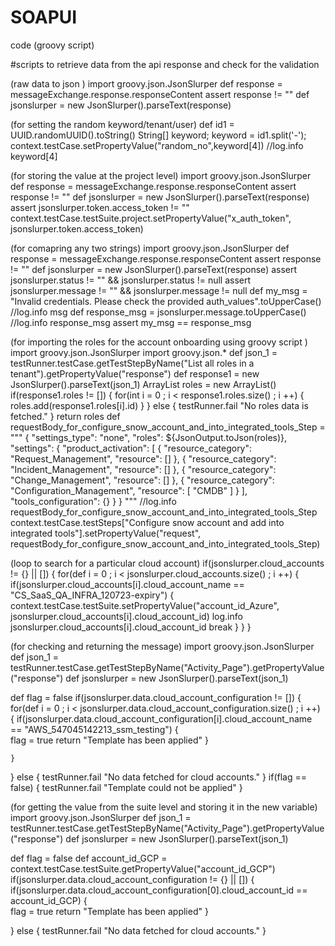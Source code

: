 # SOAPUI
code (groovy script)

#scripts to retrieve data from the api response and check for the validation

(raw data to json )
import groovy.json.JsonSlurper
def response = messageExchange.response.responseContent
assert response != ""
def jsonslurper = new JsonSlurper().parseText(response)

(for setting the random keyword/tenant/user)
def id1 = UUID.randomUUID().toString()
String[] keyword;
keyword = id1.split('-');
context.testCase.setPropertyValue("random_no",keyword[4])
//log.info keyword[4]

(for storing the value at the project level)
import groovy.json.JsonSlurper
def response = messageExchange.response.responseContent
assert response != ""
def jsonslurper = new JsonSlurper().parseText(response)
assert jsonslurper.token.access_token != ""
context.testCase.testSuite.project.setPropertyValue("x_auth_token", jsonslurper.token.access_token)

(for comapring any two strings)
import groovy.json.JsonSlurper
def response = messageExchange.response.responseContent
assert response != ""
def jsonslurper = new JsonSlurper().parseText(response)
assert jsonslurper.status != "" && jsonslurper.status != null
assert jsonslurper.message != "" && jsonslurper.message != null
def my_msg = "Invalid credentials. Please check the provided auth_values".toUpperCase()
//log.info msg
def response_msg = jsonslurper.message.toUpperCase()
//log.info response_msg
assert my_msg == response_msg

(for importing the roles for the account onboarding using groovy script )
import groovy.json.JsonSlurper
import groovy.json.*
def json_1 = testRunner.testCase.getTestStepByName("List all roles in a tenant").getPropertyValue("response")
def response1 = new JsonSlurper().parseText(json_1)
ArrayList<String> roles = new ArrayList<String>()
if(response1.roles != [])
{
    for(int i = 0 ; i < response1.roles.size() ; i ++)
    {
        roles.add(response1.roles[i].id)
    }
}
else
{
    testRunner.fail "No roles data is fetched."
}
return roles
def requestBody_for_configure_snow_account_and_into_integrated_tools_Step = """
{
    "settings_type": "none",
    "roles": ${JsonOutput.toJson(roles)},
    "settings": {
        "product_activation": [
            {
                "resource_category": "Request_Management",
                "resource": []
            },
            {
                "resource_category": "Incident_Management",
                "resource": []
            },
            {
                "resource_category": "Change_Management",
                "resource": []
            },
            {
                "resource_category": "Configuration_Management",
                "resource": [
                    "CMDB"
                ]
            }
        ],
        "tools_configuration": {}
    }
}
"""
//log.info requestBody_for_configure_snow_account_and_into_integrated_tools_Step
context.testCase.testSteps["Configure snow account and add into integrated tools"].setPropertyValue("request", requestBody_for_configure_snow_account_and_into_integrated_tools_Step)

(loop to search for a particular cloud account)
if(jsonslurper.cloud_accounts != {} || [])
{
	for(def i = 0 ; i < jsonslurper.cloud_accounts.size() ; i ++)
	{
		if(jsonslurper.cloud_accounts[i].cloud_account_name == "CS_SaaS_QA_INFRA_120723-expiry")
		{
			context.testCase.testSuite.setPropertyValue("account_id_Azure", jsonslurper.cloud_accounts[i].cloud_account_id)
			log.info jsonslurper.cloud_accounts[i].cloud_account_id
			break
		}
	}
}

(for checking and returning the message) 
import groovy.json.JsonSlurper
def json_1 = testRunner.testCase.getTestStepByName("Activity_Page").getPropertyValue("response")
def jsonslurper = new JsonSlurper().parseText(json_1)

def flag = false
if(jsonslurper.data.cloud_account_configuration != [])
{   
	for(def i = 0 ; i < jsonslurper.data.cloud_account_configuration.size() ; i ++)
	{
		if(jsonslurper.data.cloud_account_configuration[i].cloud_account_name == "AWS_547045142213_ssm_testing")
		{		
			flag = true
			return "Template has been applied"
		}
		
	}
}
else
{
	testRunner.fail "No data fetched for cloud accounts."
}
if(flag == false)
{
	testRunner.fail "Template could not be applied"
}

(for getting the value from the suite level and storing it in the new variable)
import groovy.json.JsonSlurper
def json_1 = testRunner.testCase.getTestStepByName("Activity_Page").getPropertyValue("response")
def jsonslurper = new JsonSlurper().parseText(json_1)

def flag = false
def account_id_GCP = context.testCase.testSuite.getPropertyValue("account_id_GCP")
if(jsonslurper.data.cloud_account_configuration != {} || [])
{   
		if(jsonslurper.data.cloud_account_configuration[0].cloud_account_id == account_id_GCP)
		{		
			flag = true
			return "Template has been applied"
		}
		

}
else
{
	testRunner.fail "No data fetched for cloud accounts."
}

